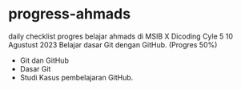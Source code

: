 # progress-ahmads
daily checklist progres belajar ahmads di MSIB X Dicoding Cyle 5
10 Agustust 2023
Belajar dasar Git dengan GitHub. (Progres 50%)

* Git dan GitHub
* Dasar Git
* Studi Kasus pembelajaran GitHub.
